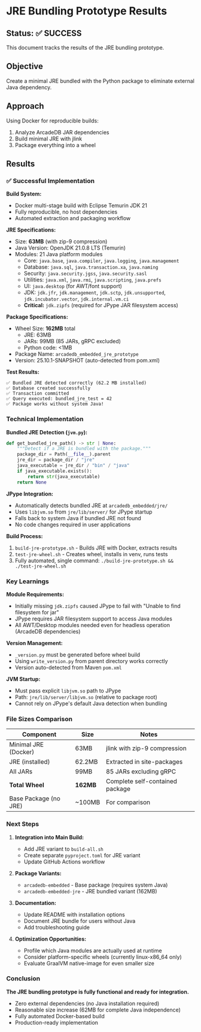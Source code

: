 # JRE Bundling Prototype Results

## Status: ✅ SUCCESS

This document tracks the results of the JRE bundling prototype.

## Objective

Create a minimal JRE bundled with the Python package to eliminate external Java dependency.

## Approach

Using Docker for reproducible builds:
1. Analyze ArcadeDB JAR dependencies
2. Build minimal JRE with jlink
3. Package everything into a wheel

## Results

### ✅ Successful Implementation

**Build System:**
- Docker multi-stage build with Eclipse Temurin JDK 21
- Fully reproducible, no host dependencies
- Automated extraction and packaging workflow

**JRE Specifications:**
- Size: **63MB** (with zip-9 compression)
- Java Version: OpenJDK 21.0.8 LTS (Temurin)
- Modules: 21 Java platform modules
  - Core: `java.base`, `java.compiler`, `java.logging`, `java.management`
  - Database: `java.sql`, `java.transaction.xa`, `java.naming`
  - Security: `java.security.jgss`, `java.security.sasl`
  - Utilities: `java.xml`, `java.rmi`, `java.scripting`, `java.prefs`
  - UI: `java.desktop` (for AWT/font support)
  - JDK: `jdk.jfr`, `jdk.management`, `jdk.sctp`, `jdk.unsupported`, `jdk.incubator.vector`, `jdk.internal.vm.ci`
  - **Critical:** `jdk.zipfs` (required for JPype JAR filesystem access)

**Package Specifications:**
- Wheel Size: **162MB** total
  - JRE: 63MB
  - JARs: 99MB (85 JARs, gRPC excluded)
  - Python code: <1MB
- Package Name: `arcadedb_embedded_jre_prototype`
- Version: 25.10.1-SNAPSHOT (auto-detected from pom.xml)

**Test Results:**
```
✅ Bundled JRE detected correctly (62.2 MB installed)
✅ Database created successfully
✅ Transaction committed
✅ Query executed: bundled_jre_test = 42
✅ Package works without system Java!
```

### Technical Implementation

**Bundled JRE Detection (`jvm.py`):**
```python
def get_bundled_jre_path() -> str | None:
    """Detect if a JRE is bundled with the package."""
    package_dir = Path(__file__).parent
    jre_dir = package_dir / "jre"
    java_executable = jre_dir / "bin" / "java"
    if java_executable.exists():
        return str(java_executable)
    return None
```

**JPype Integration:**
- Automatically detects bundled JRE at `arcadedb_embedded/jre/`
- Uses `libjvm.so` from `jre/lib/server/` for JPype startup
- Falls back to system Java if bundled JRE not found
- No code changes required in user applications

**Build Process:**
1. `build-jre-prototype.sh` - Builds JRE with Docker, extracts results
2. `test-jre-wheel.sh` - Creates wheel, installs in venv, runs tests
3. Fully automated, single command: `./build-jre-prototype.sh && ./test-jre-wheel.sh`

### Key Learnings

**Module Requirements:**
- Initially missing `jdk.zipfs` caused JPype to fail with "Unable to find filesystem for jar"
- JPype requires JAR filesystem support to access Java modules
- All AWT/Desktop modules needed even for headless operation (ArcadeDB dependencies)

**Version Management:**
- `_version.py` must be generated before wheel build
- Using `write_version.py` from parent directory works correctly
- Version auto-detected from Maven `pom.xml`

**JVM Startup:**
- Must pass explicit `libjvm.so` path to JPype
- Path: `jre/lib/server/libjvm.so` (relative to package root)
- Cannot rely on JPype's default Java detection when bundling

### File Sizes Comparison

| Component | Size | Notes |
|-----------|------|-------|
| Minimal JRE (Docker) | 63MB | jlink with zip-9 compression |
| JRE (installed) | 62.2MB | Extracted in site-packages |
| All JARs | 99MB | 85 JARs excluding gRPC |
| **Total Wheel** | **162MB** | Complete self-contained package |
| Base Package (no JRE) | ~100MB | For comparison |

### Next Steps

1. **Integration into Main Build:**
   - Add JRE variant to `build-all.sh`
   - Create separate `pyproject.toml` for JRE variant
   - Update GitHub Actions workflow

2. **Package Variants:**
   - `arcadedb-embedded` - Base package (requires system Java)
   - `arcadedb-embedded-jre` - JRE bundled variant (162MB)

3. **Documentation:**
   - Update README with installation options
   - Document JRE bundle for users without Java
   - Add troubleshooting guide

4. **Optimization Opportunities:**
   - Profile which Java modules are actually used at runtime
   - Consider platform-specific wheels (currently linux-x86_64 only)
   - Evaluate GraalVM native-image for even smaller size

### Conclusion

**The JRE bundling prototype is fully functional and ready for integration.**

- Zero external dependencies (no Java installation required)
- Reasonable size increase (62MB for complete Java independence)
- Fully automated Docker-based build
- Production-ready implementation
